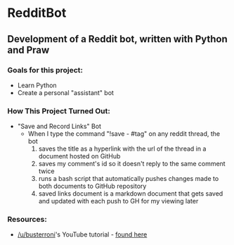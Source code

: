 # RedditBot
## Development of a Reddit bot, written with Python and Praw 

### Goals for this project:
* Learn Python
* Create a personal "assistant" bot

### How This Project Turned Out:
* "Save and Record Links" Bot
  * When I type the command "!save - #tag" on any reddit thread, the bot
    1) saves the title as a hyperlink with the url of the thread in a document hosted on GitHub
    2) saves my comment's id so it doesn't reply to the same comment twice
    3) runs a bash script that automatically pushes changes made to both documents to GitHub repository
    4) saved links document is a markdown document that gets saved and updated with each push to GH for my viewing later

### Resources:
* [/u/busterroni](https://www.reddit.com/user/busterroni)'s YouTube tutorial - [found here](https://www.youtube.com/watch?v=krTUf7BpTc0") 
